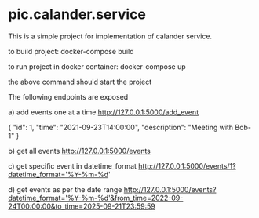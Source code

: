 # pic.calander.service

This is a simple project for implementation of calander service.

to build project: docker-compose build

to run project in docker container: docker-compose up

the above command should start the project

The following endpoints are exposed


a) add events one at a time
http://127.0.0.1:5000/add_event

{
    "id": 1,
    "time": "2021-09-23T14:00:00",
    "description": "Meeting with Bob-1"
}

b) get all events
http://127.0.0.1:5000/events

c) get specific event in datetime_format
http://127.0.0.1:5000/events/1?datetime_format='%Y-%m-%d'

d) get events as per the date range
http://127.0.0.1:5000/events?datetime_format='%Y-%m-%d'&from_time=2022-09-24T00:00:00&to_time=2025-09-21T23:59:59
